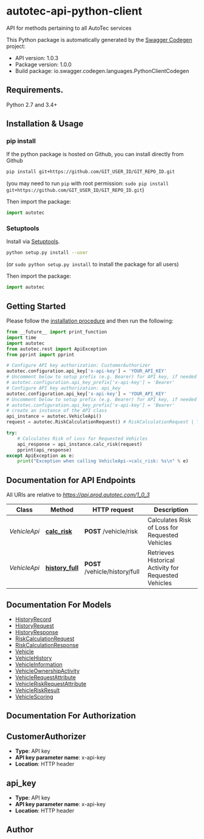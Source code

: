 # autotec-api-python-client
API for methods pertaining to all AutoTec services

This Python package is automatically generated by the [Swagger Codegen](https://github.com/swagger-api/swagger-codegen) project:

- API version: 1.0.3
- Package version: 1.0.0
- Build package: io.swagger.codegen.languages.PythonClientCodegen

## Requirements.

Python 2.7 and 3.4+

## Installation & Usage
### pip install

If the python package is hosted on Github, you can install directly from Github

```sh
pip install git+https://github.com/GIT_USER_ID/GIT_REPO_ID.git
```
(you may need to run `pip` with root permission: `sudo pip install git+https://github.com/GIT_USER_ID/GIT_REPO_ID.git`)

Then import the package:
```python
import autotec 
```

### Setuptools

Install via [Setuptools](http://pypi.python.org/pypi/setuptools).

```sh
python setup.py install --user
```
(or `sudo python setup.py install` to install the package for all users)

Then import the package:
```python
import autotec
```

## Getting Started

Please follow the [installation procedure](#installation--usage) and then run the following:

```python
from __future__ import print_function
import time
import autotec
from autotec.rest import ApiException
from pprint import pprint

# Configure API key authorization: CustomerAuthorizer
autotec.configuration.api_key['x-api-key'] = 'YOUR_API_KEY'
# Uncomment below to setup prefix (e.g. Bearer) for API key, if needed
# autotec.configuration.api_key_prefix['x-api-key'] = 'Bearer'
# Configure API key authorization: api_key
autotec.configuration.api_key['x-api-key'] = 'YOUR_API_KEY'
# Uncomment below to setup prefix (e.g. Bearer) for API key, if needed
# autotec.configuration.api_key_prefix['x-api-key'] = 'Bearer'
# create an instance of the API class
api_instance = autotec.VehicleApi()
request = autotec.RiskCalculationRequest() # RiskCalculationRequest | The calculation request

try:
    # Calculates Risk of Loss for Requested Vehicles
    api_response = api_instance.calc_risk(request)
    pprint(api_response)
except ApiException as e:
    print("Exception when calling VehicleApi->calc_risk: %s\n" % e)

```

## Documentation for API Endpoints

All URIs are relative to *https://api.prod.autotec.com/1_0_3*

Class | Method | HTTP request | Description
------------ | ------------- | ------------- | -------------
*VehicleApi* | [**calc_risk**](docs/VehicleApi.md#calc_risk) | **POST** /vehicle/risk | Calculates Risk of Loss for Requested Vehicles
*VehicleApi* | [**history_full**](docs/VehicleApi.md#history_full) | **POST** /vehicle/history/full | Retrieves Historical Activity for Requested Vehicles


## Documentation For Models

 - [HistoryRecord](docs/HistoryRecord.md)
 - [HistoryRequest](docs/HistoryRequest.md)
 - [HistoryResponse](docs/HistoryResponse.md)
 - [RiskCalculationRequest](docs/RiskCalculationRequest.md)
 - [RiskCalculationResponse](docs/RiskCalculationResponse.md)
 - [Vehicle](docs/Vehicle.md)
 - [VehicleHistory](docs/VehicleHistory.md)
 - [VehicleInformation](docs/VehicleInformation.md)
 - [VehicleOwnershipActivity](docs/VehicleOwnershipActivity.md)
 - [VehicleRequestAttribute](docs/VehicleRequestAttribute.md)
 - [VehicleRiskRequestAttribute](docs/VehicleRiskRequestAttribute.md)
 - [VehicleRiskResult](docs/VehicleRiskResult.md)
 - [VehicleScoring](docs/VehicleScoring.md)


## Documentation For Authorization


## CustomerAuthorizer

- **Type**: API key
- **API key parameter name**: x-api-key
- **Location**: HTTP header

## api_key

- **Type**: API key
- **API key parameter name**: x-api-key
- **Location**: HTTP header


## Author



